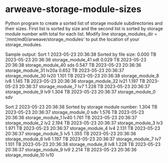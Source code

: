 # arweave-storage-module-sizes

Python program to create a sorted list of storage module subdirectories and their sizes. First list is sorted by size and the second
list is sorted by storage module number with total for each list.
Modify line storage_modules_dir = '/mnt/md0/arweave/storage_modules' to put the location of your storage_modules.

Sample output:
Sort 1
2023-05-23 20:36:38
Sorted by file size:
0.000 TB 2023-05-23 20:36:36 storage_module_41 sdt
0.029 TB 2023-05-23 20:36:38 storage_module_40 sds
0.547 TB 2023-05-23 20:36:36 storage_module_31 lv20a
0.652 TB 2023-05-23 20:36:37 storage_module_30 lv20
1.101 TB 2023-05-23 20:36:38 storage_module_8 lv8
1.145 TB 2023-05-23 20:36:36 storage_module_32 lv21
1.197 TB 2023-05-23 20:36:37 storage_module_7 lv7
1.228 TB 2023-05-23 20:36:37 storage_module_9 lv9
1.304 TB 2023-05-23 20:36:37 storage_module_0 sdv

Sort 2
2023-05-23 20:36:38
Sorted by storage module number:
1.304 TB 2023-05-23 20:36:37 storage_module_0 sdv
1.576 TB 2023-05-23 20:36:36 storage_module_1 lv40
1.761 TB 2023-05-23 20:36:37 storage_module_2 lv2
2.194 TB 2023-05-23 20:36:37 storage_module_3 lv3
1.971 TB 2023-05-23 20:36:37 storage_module_4 lv4
2.131 TB 2023-05-23 20:36:37 storage_module_5 lv5
1.355 TB 2023-05-23 20:36:36 storage_module_6 lv6
1.197 TB 2023-05-23 20:36:37 storage_module_7 lv7
1.101 TB 2023-05-23 20:36:38 storage_module_8 lv8
1.228 TB 2023-05-23 20:36:37 storage_module_9 lv9
2.214 TB 2023-05-23 20:36:36 storage_module_10 lv10

